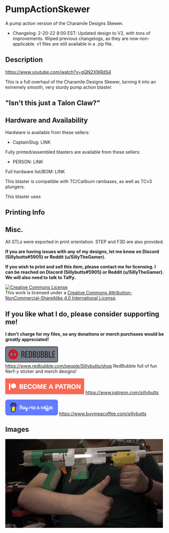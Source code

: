 # PumpActionSkewer
A pump action version of the Charamile Designs Skewer.

- Changelog: 2-20-22 8:00 EST: Updated design to V2, with tons of improvements. Wiped previous changelogs, as they are now non-applicable. v1 files are still available in a .zip file.

## Description

https://www.youtube.com/watch?v=gQN2X9iRdS4

This is a full overhaul of the Charamile Designs Skewer, turning it into an extremely smooth, very sturdy pump action blaster.


## "Isn't this just a Talon Claw?"


## Hardware and Availability

Hardware is available from these sellers:
- CaptainSlug: LINK

Fully printed/assembled blasters are available from these sellers:
- PERSON: LINK

Full hardware list/BOM: LINK

This blaster is compatible with TC/Caliburn rambases, as well as TCv3 plungers. 

This blaster uses 

## Printing Info


## Misc.

All STLs were exported in print orientation. STEP and F3D are also provided.

**If you are having issues with any of my designs, let me know on Discord (Sillybutts#5905) or Reddit (u/SillyTheGamer).**

**If you wish to print and sell this item, please contact me for licensing. I can be reached on Discord (Sillybutts#5905) or Reddit (u/SillyTheGamer). We will also need to talk to Taffy.**

<a rel="license" href="http://creativecommons.org/licenses/by-nc-sa/4.0/"><img alt="Creative Commons License" style="border-width:0" src="https://i.creativecommons.org/l/by-nc-sa/4.0/88x31.png" /></a><br />This work is licensed under a <a rel="license" href="http://creativecommons.org/licenses/by-nc-sa/4.0/">Creative Commons Attribution-NonCommercial-ShareAlike 4.0 International License</a>.


## If you like what I do, please consider supporting me!

**I don't charge for my files, so any donations or merch purchases would be greatly appreciated!**

<a href="https://www.redbubble.com/people/Sillybutts/shop/"><img alt="RedBubble Button" style="border-width:0" src="GHimages/RedbubbleButton.png" height="50" /></a> https://www.redbubble.com/people/Sillybutts/shop RedBubble full of fun Nerf-y sticker and merch designs!  

<a href="https://www.patreon.com/sillybutts/"><img alt="Patreon Button" style="border-width:0" src="GHimages/PatreonButton.png" height="50" /></a> https://www.patreon.com/sillybutts 

<a href="https://www.buymeacoffee.com/sillybutts/"><img alt="BuyMeACoffee Button" style="border-width:0" src="GHimages/buymeacoffeeButton2.png" height="50" /></a> https://www.buymeacoffee.com/sillybutts 




## Images

<img src="GHimages/ThumbsUp.jpg" width="500">
